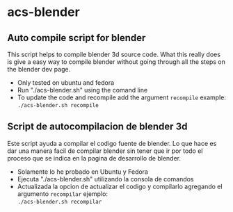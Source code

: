 # acs-blender
<h2>Auto compile script for blender</h2>
<p>This script helps to compile blender 3d source code. What this really does is give a easy way to compile blender without going through all the steps on the blender dev page.</p>
<ul>
<li>Only tested on ubuntu and fedora</li>
<li>Run "./acs-blender.sh" using the comand line</li>
<li>To update the code and recompile add the argument <code>recompile</code> example: <br><code>./acs-blender.sh recompile</code>
</ul>


<h2>Script de autocompilacion de blender 3d</h2>
<p>Este script ayuda a compilar el codigo fuente de blender. Lo que hace es dar una manera facil de compilar blender sin tener que ir por todo el proceso que se indica en la pagina de desarrollo de blender.</p>
<ul>
<li>Solamente lo he probado en Ubuntu y Fedora</li>
<li>Ejecuta "./acs-blender.sh" utilizando la consola de comandos</li>
<li>Actualizada la opcion de actualizar el codigo y compilarlo agregando el argumento <code>recompilar</code> ejemplo: <br><code>./acs-blender.sh recompilar</code></li>
</ul>
